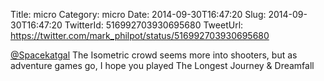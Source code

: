 Title: micro
Category: micro
Date: 2014-09-30T16:47:20
Slug: 2014-09-30T16:47:20
TwitterId: 516992703930695680
TweetUrl: https://twitter.com/mark_philpot/status/516992703930695680

[@Spacekatgal](https://twitter.com/Spacekatgal) The Isometric crowd seems more into shooters, but as adventure games go, I hope you played The Longest Journey &amp; Dreamfall